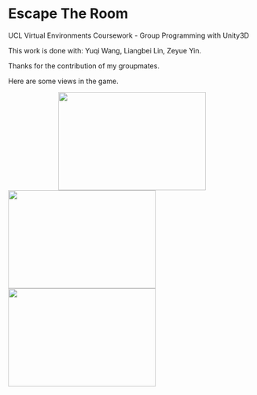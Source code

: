 # Escape The Room
UCL Virtual Environments Coursework - Group Programming with Unity3D

This work is done with:
Yuqi Wang,
Liangbei Lin,
Zeyue Yin.

Thanks for the contribution of my groupmates.

Here are some views in the game.

<div align=center><img width="300" height="200" src="https://github.com/FoxinSnow/Escape-Room-VR-Game/blob/master/Screenshot/blackboard.png"/></div>

<img width="300" height="200" src="https://github.com/FoxinSnow/Escape-Room-VR-Game/blob/master/Screenshot/overview.png"/>

<img width="300" height="200" src="https://github.com/FoxinSnow/Escape-Room-VR-Game/blob/master/Screenshot/cloest.png"/>

